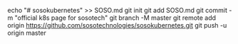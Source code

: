 echo "# sosokubernetes" >> SOSO.md
git init
git add SOSO.md
git commit -m "official k8s page for sosotech"
git branch -M master
git remote add origin https://github.com/sosotechnologies/sosokubernetes.git
git push -u origin master